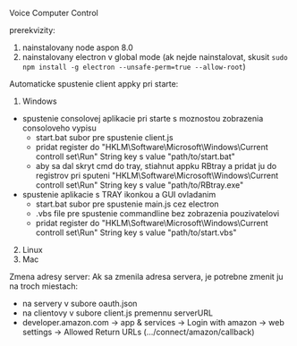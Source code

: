 Voice Computer Control

prerekvizity:
1. nainstalovany node aspon 8.0
2. nainstalovany electron v global mode
(ak nejde nainstalovat, skusit `sudo npm install -g electron --unsafe-perm=true --allow-root`)

Automaticke spustenie client appky pri starte:
1. Windows
  - spustenie consolovej aplikacie pri starte s moznostou zobrazenia consoloveho vypisu
    - start.bat subor pre spustenie client.js
    - pridat register do "HKLM\Software\Microsoft\Windows\Current controll set\Run\" String key s value "path/to/start.bat"
    - aby sa dal skryt cmd do tray, stiahnut appku RBtray a pridat ju do registrov pri sputeni      "HKLM\Software\Microsoft\Windows\Current controll set\Run\" String key s value "path/to/RBtray.exe"
  - spustenie aplikacie s TRAY ikonkou a GUI ovladanim
    - start.bat subor pre spustenie main.js cez electron
    - .vbs file pre spustenie commandline bez zobrazenia pouzivatelovi
    - pridat register do "HKLM\Software\Microsoft\Windows\Current controll set\Run\" String key s value "path/to/start.vbs"
2. Linux
3. Mac

Zmena adresy server:
Ak sa zmenila adresa servera, je potrebne zmenit ju na troch miestach:
- na servery v subore oauth.json
- na clientovy v subore client.js premennu serverURL
- developer.amazon.com -> app & services -> Login with amazon -> web settings -> Allowed Return URLs (.../connect/amazon/callback)
